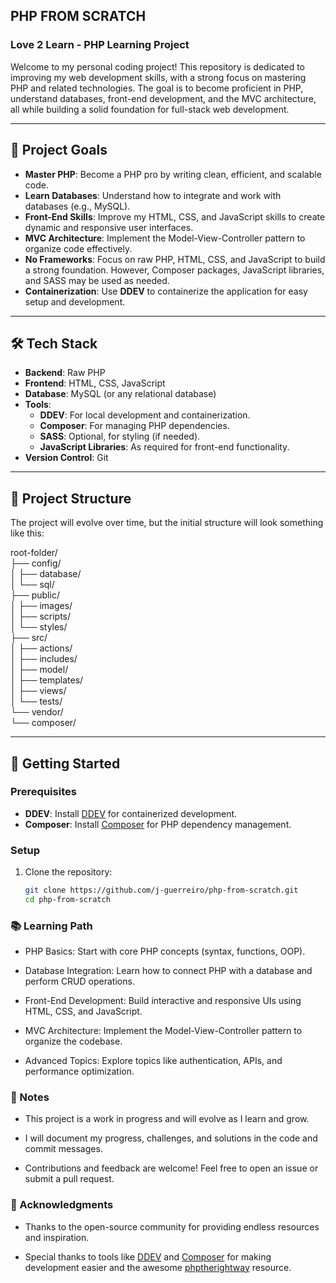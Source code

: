 ## PHP FROM SCRATCH 
### Love 2 Learn - PHP Learning Project

Welcome to my personal coding project! This repository is dedicated to improving my web development skills, with a strong focus on mastering PHP and related technologies. The goal is to become proficient in PHP, understand databases, front-end development, and the MVC architecture, all while building a solid foundation for full-stack web development.

---

## 🎯 **Project Goals**

- **Master PHP**: Become a PHP pro by writing clean, efficient, and scalable code.
- **Learn Databases**: Understand how to integrate and work with databases (e.g., MySQL).
- **Front-End Skills**: Improve my HTML, CSS, and JavaScript skills to create dynamic and responsive user interfaces.
- **MVC Architecture**: Implement the Model-View-Controller pattern to organize code effectively.
- **No Frameworks**: Focus on raw PHP, HTML, CSS, and JavaScript to build a strong foundation. However, Composer packages, JavaScript libraries, and SASS may be used as needed.
- **Containerization**: Use **DDEV** to containerize the application for easy setup and development.

---

## 🛠️ **Tech Stack**

- **Backend**: Raw PHP
- **Frontend**: HTML, CSS, JavaScript
- **Database**: MySQL (or any relational database)
- **Tools**:
  - **DDEV**: For local development and containerization.
  - **Composer**: For managing PHP dependencies.
  - **SASS**: Optional, for styling (if needed).
  - **JavaScript Libraries**: As required for front-end functionality.
- **Version Control**: Git

---

## 📂 **Project Structure**

The project will evolve over time, but the initial structure will look something like this:

root-folder/  
├── config/  
│   ├── database/  
│   └── sql/  
├── public/  
│   ├── images/  
│   ├── scripts/  
│   └── styles/  
├── src/  
│   ├── actions/  
│   ├── includes/  
│   ├── model/  
│   ├── templates/  
│   ├── views/  
│   └── tests/  
└── vendor/  
    └── composer/  
    
---

## 🚀 **Getting Started**

### Prerequisites
- **DDEV**: Install [DDEV](https://ddev.com/get-started/) for containerized development.
- **Composer**: Install [Composer](https://getcomposer.org/) for PHP dependency management.

### Setup
1. Clone the repository:
   ```bash
   git clone https://github.com/j-guerreiro/php-from-scratch.git
   cd php-from-scratch

### 📚 Learning Path
- PHP Basics: Start with core PHP concepts (syntax, functions, OOP).

- Database Integration: Learn how to connect PHP with a database and perform CRUD operations.

- Front-End Development: Build interactive and responsive UIs using HTML, CSS, and JavaScript.

- MVC Architecture: Implement the Model-View-Controller pattern to organize the codebase.

- Advanced Topics: Explore topics like authentication, APIs, and performance optimization.

### 📝 Notes
- This project is a work in progress and will evolve as I learn and grow.

- I will document my progress, challenges, and solutions in the code and commit messages.

- Contributions and feedback are welcome! Feel free to open an issue or submit a pull request.

### 🙏 Acknowledgments
- Thanks to the open-source community for providing endless resources and inspiration.

- Special thanks to tools like [DDEV](https://www.ddev.com) and [Composer](https://www.composer.org.com) for making development easier and the awesome [phptherightway](https://www.phptherightway.com) resource.